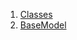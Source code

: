 1.  [Classes](view_model_base_view_model/#classes)
2.  [BaseModel](view_model_base_view_model/BaseModel-class.html)

